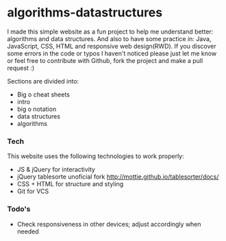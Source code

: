 # algorithms-datastructures

I made this simple website as a fun project to help me understand better: algorithms and data structures. And also to have some practice in: Java, JavaScript, CSS, HTML and responsive web design(RWD). If you discover some errors in the code or typos I haven't noticed please just let me know or feel free to contribute with Github, fork the project and make a pull request :)

Sections are divided into:

  - Big o cheat sheets
  - intro
  - big o notation
  - data structures
  - algorithms

### Tech
This website uses the following technologies to work properly:

* JS & jQuery for interactivity 
* jQuery tablesorte unoficial fork http://mottie.github.io/tablesorter/docs/
* CSS + HTML for structure and styling
* Git for VCS

### Todo's

 - Check responsiveness in other devices; adjust accordingly when needed

